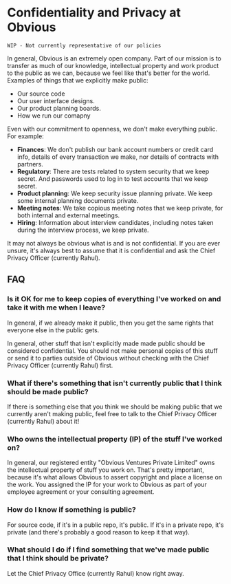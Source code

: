 # Confidentiality and Privacy at Obvious

```text
WIP - Not currently representative of our policies
```

In general, Obvious is an extremely open company. Part of our mission is to transfer as much of our knowledge, intellectual property and work product to the public as we can, because we feel like that's better for the world. Examples of things that we explicitly make public:

* Our source code
* Our user interface designs.
* Our product planning boards.
* How we run our comapny

Even with our commitment to openness, we don't make everything public. For example:

* **Finances**: We don't publish our bank account numbers or credit card info, details of every transaction we make, nor details of contracts with partners.
* **Regulatory**: There are tests related to system security that we keep secret. And passwords used to log in to test accounts that we keep secret.
* **Product planning**: We keep security issue planning private. We keep some internal planning documents private.
* **Meeting notes**: We take copious meeting notes that we keep private, for both internal and external meetings.
* **Hiring**: Information about interview candidates, including notes taken during the interview process, we keep private.

It may not always be obvious what is and is not confidential. If you are ever unsure, it's always best to assume that it is confidential and ask the Chief Privacy Officer \(currently Rahul\).

## FAQ

### Is it OK for me to keep copies of everything I've worked on and take it with me when I leave?

In general, if we already make it public, then you get the same rights that everyone else in the public gets.

In general, other stuff that isn't explicitly made made public should be considered confidential. You should not make personal copies of this stuff or send it to parties outside of Obvious without checking with the Chief Privacy Officer \(currently Rahul\) first.

### What if there's something that isn't currently public that I think should be made public?

If there is something else that you think we should be making public that we currently aren't making public, feel free to talk to the Chief Privacy Officer \(currently Rahul\) about it!

### Who owns the intellectual property \(IP\) of the stuff I've worked on?

In general, our registered entity "Obvious Ventures Private Limited" owns the intellectual property of stuff you work on. That's pretty important, because it's what allows Obvious to assert copyright and place a license on the work. You assigned the IP for your work to Obvious as part of your employee agreement or your consulting agreement.

### How do I know if something is public?

For source code, if it's in a public repo, it's public. If it's in a private repo, it's private \(and there's probably a good reason to keep it that way\).

### What should I do if I find something that we've made public that I think should be private?

Let the Chief Privacy Office \(currently Rahul\) know right away.

